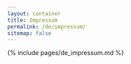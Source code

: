 ```yaml
---
layout: container
title: Impressum
permalink: /de/impressum/
sitemap: false
---
```


{% include pages/de_impressum.md %}
